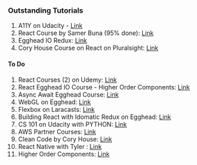 ### Outstanding Tutorials

1. A11Y on Udacity - [Link](https://classroom.udacity.com/courses/ud891)
2. React Course by Samer Buna (95% done): [Link](https://app.pluralsight.com/paths/skills/react)
3. Egghead IO Redux: [Link](https://egghead.io/lessons/javascript-redux-avoiding-array-mutations-with-concat-slice-and-spread)
4. Cory House Course on React on Pluralsight: [Link](https://app.pluralsight.com/paths/skills/react)


#### To Do 
1. React Courses (2) on Udemy: [Link](https://www.udemy.com/home/my-courses/learning/)
3. React Egghead IO Course - Higher Order Components: [Link](https://egghead.io/lessons/react-write-a-higher-order-component-from-scratch)
4. Async Await Egghead Course: [Link](https://egghead.io/courses/asynchronous-javascript-with-async-await)
5. WebGL on Egghead: [Link](https://egghead.io/lessons/javascript-setting-up-webgl)
6. Flexbox on Laracasts: [Link](https://laracasts.com/series/learn-flexbox-through-examples)
7. Building React with Idomatic Redux on Egghead: [Link](https://egghead.io/courses/building-react-applications-with-idiomatic-redux)
8. CS 101 on Udacity with PYTHON: [Link](https://classroom.udacity.com/courses/cs101)
9. AWS Partner Courses: [Link](https://www.aws.training/learningobject/curriculum?id=11276)
10. Clean Code by Cory House: [Link](https://app.pluralsight.com/library/courses/writing-clean-code-humans/table-of-contents)
11. React Native with Tyler : [Link](https://egghead.io/courses/react-native-fundamentals)
12. Higher Order Components: [Link](https://egghead.io/courses/higher-order-components-with-functional-patterns-using-recompose)